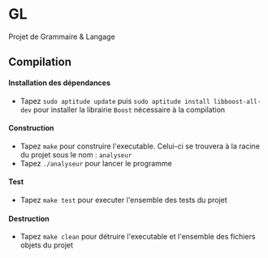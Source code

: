 # GL
Projet de Grammaire &amp; Langage

## Compilation

#### Installation des dépendances
- Tapez `sudo aptitude update` puis `sudo aptitude install libboost-all-dev` pour installer la librairie `Boost` nécessaire à la compilation

#### Construction
- Tapez `make` pour construire l'executable. Celui-ci se trouvera à la racine du projet sous le nom : `analyseur`
- Tapez `./analyseur` pour lancer le programme

#### Test
- Tapez `make test` pour executer l'ensemble des tests du projet

#### Destruction
- Tapez `make clean` pour détruire l'executable et l'ensemble des fichiers objets du projet
